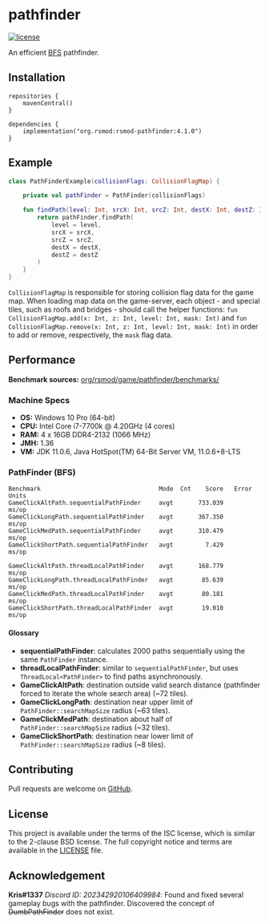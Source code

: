 # pathfinder
[![license][license-badge]][isc]

An efficient [BFS][bfs] pathfinder.

## Installation

```
repositories {
    mavenCentral()
}

dependencies {
    implementation("org.rsmod:rsmod-pathfinder:4.1.0")
}
```

## Example

```kotlin
class PathFinderExample(collisionFlags: CollisionFlagMap) {

	private val pathFinder = PathFinder(collisionFlags)

	fun findPath(level: Int, srcX: Int, srcZ: Int, destX: Int, destZ: Int): Route {
		return pathFinder.findPath(
			level = level,
			srcX = srcX,
			srcZ = srcZ,
			destX = destX,
			destZ = destZ
		)
	}
}
```

`CollisionFlagMap` is responsible for storing collision flag data for the game map.
When loading map data on the game-server, each object - and special tiles, such
as roofs and bridges - should call the helper functions:
`fun CollisionFlagMap.add(x: Int, z: Int, level: Int, mask: Int)` and
`fun CollisionFlagMap.remove(x: Int, z: Int, level: Int, mask: Int)`
in order to add or remove, respectively, the `mask` flag data.

## Performance
**Benchmark sources:** [org/rsmod/game/pathfinder/benchmarks/][benchmark]

### Machine Specs
- **OS:** Windows 10 Pro (64-bit)
- **CPU:** Intel Core i7-7700k @ 4.20GHz (4 cores)
- **RAM:** 4 x 16GB DDR4-2132 (1066 MHz)
- **JMH:** 1.36
- **VM:** JDK 11.0.6, Java HotSpot(TM) 64-Bit Server VM, 11.0.6+8-LTS

### PathFinder (BFS)
```
Benchmark                                 Mode  Cnt    Score   Error  Units
GameClickAltPath.sequentialPathFinder     avgt       733.039          ms/op
GameClickLongPath.sequentialPathFinder    avgt       367.350          ms/op
GameClickMedPath.sequentialPathFinder     avgt       310.479          ms/op
GameClickShortPath.sequentialPathFinder   avgt         7.429          ms/op

GameClickAltPath.threadLocalPathFinder    avgt       168.779          ms/op
GameClickLongPath.threadLocalPathFinder   avgt        85.639          ms/op
GameClickMedPath.threadLocalPathFinder    avgt        80.181          ms/op
GameClickShortPath.threadLocalPathFinder  avgt        19.010          ms/op
```

#### Glossary
- **sequentialPathFinder**: calculates 2000 paths sequentially using the same `PathFinder` instance.
- **threadLocalPathFinder**: similar to `sequentialPathFinder`, but uses `ThreadLocal<PathFinder>` to find paths asynchronously.
- **GameClickAltPath**: destination outside valid search distance (pathfinder forced to iterate the whole search area) (~72 tiles).
- **GameClickLongPath**: destination near upper limit of `PathFinder::searchMapSize` radius (~63 tiles).
- **GameClickMedPath**: destination about half of `PathFinder::searchMapSize` radius (~32 tiles).
- **GameClickShortPath**: destination near lower limit of `PathFinder::searchMapSize` radius (~8 tiles).

## Contributing
Pull requests are welcome on [GitHub][github].

## License
This project is available under the terms of the ISC license, which is similar to the 2-clause BSD license. The full copyright notice and terms are available in the [LICENSE][license] file.

[isc]: https://opensource.org/licenses/ISC
[license]: https://github.com/rsmod/rsmod/blob/master/LICENSE.md
[license-badge]: https://img.shields.io/badge/license-ISC-informational
[bfs]: https://en.wikipedia.org/wiki/Breadth-first_search
[github]: https://github.com/rsmod/rsmod
[benchmark]: https://github.com/rsmod/rsmod/tree/master/game/pathfinder/src/jmh/kotlin/org/rsmod/game/pathfinder/benchmarks

## Acknowledgement
**Kris#1337** *Discord ID: 202342920106409984*:
Found and fixed several gameplay bugs with the pathfinder.
Discovered the concept of ~~DumbPathFinder~~ does not exist.
